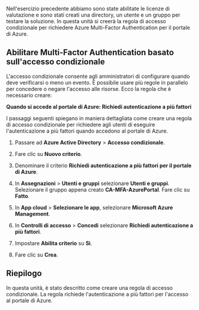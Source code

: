 Nell'esercizio precedente abbiamo sono state abilitate le licenze di valutazione e sono stati creati una directory, un utente e un gruppo per testare la soluzione. In questa unità si creerà la regola di accesso condizionale per richiedere Azure Multi-Factor Authentication per il portale di Azure.

## <a name="enable-conditional-access-based-multi-factor-authentication"></a>Abilitare Multi-Factor Authentication basato sull'accesso condizionale

L'accesso condizionale consente agli amministratori di configurare quando deve verificarsi o meno un evento. È possibile usare più regole in parallelo per concedere o negare l'accesso alle risorse. Ecco la regola che è necessario creare:

**Quando si accede al portale di Azure: Richiedi autenticazione a più fattori**

I passaggi seguenti spiegano in maniera dettagliata come creare una regola di accesso condizionale per richiedere agli utenti di eseguire l'autenticazione a più fattori quando accedono al portale di Azure.

1. Passare ad **Azure Active Directory** > **Accesso condizionale**.

1. Fare clic su **Nuovo criterio**.

1. Denominare il criterio **Richiedi autenticazione a più fattori per il portale di Azure**.

1. In **Assegnazioni** > **Utenti e gruppi** selezionare **Utenti e gruppi**. Selezionare il gruppo appena creato **CA-MFA-AzurePortal**. Fare clic su **Fatto**.

1. In **App cloud** > **Selezionare le app**, selezionare **Microsoft Azure Management**.

1. In **Controlli di accesso** > **Concedi** selezionare **Richiedi autenticazione a più fattori**.

1. Impostare **Abilita criterio** su **Sì**.

1. Fare clic su **Crea**.

## <a name="summary"></a>Riepilogo

In questa unità, è stato descritto come creare una regola di accesso condizionale. La regola richiede l'autenticazione a più fattori per l'accesso al portale di Azure.
